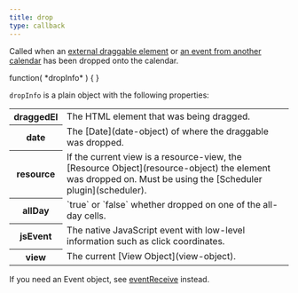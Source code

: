 ```yaml
---
title: drop
type: callback
---
```


Called when an [external draggable element](external-dragging) or [an event from another calendar](other-calendar-dragging) has been dropped onto the calendar.

<div class='spec' markdown='1'>
function( *dropInfo* ) { }
</div>

`dropInfo` is a plain object with the following properties:

<table>

<tr>
<th>draggedEl</th>
<td markdown='1'>
The HTML element that was being dragged.
</td>
</tr>

<tr>
<th>date</th>
<td markdown='1'>
The [Date](date-object) of where the draggable was dropped.
</td>
</tr>

<tr>
<th>resource</th>
<td markdown='1'>
If the current view is a resource-view, the [Resource Object](resource-object) the element was dropped on. Must be using the [Scheduler plugin](scheduler).
</td>
</tr>

<tr>
<th>allDay</th>
<td markdown='1'>
`true` or `false` whether dropped on one of the all-day cells.
</td>
</tr>

<tr>
<th>jsEvent</th>
<td markdown='1'>
The native JavaScript event with low-level information such as click coordinates.
</td>
</tr>

<tr>
<th>view</th>
<td markdown='1'>
The current [View Object](view-object).
</td>
</tr>

</table>

If you need an Event object, see [eventReceive](eventReceive) instead.

